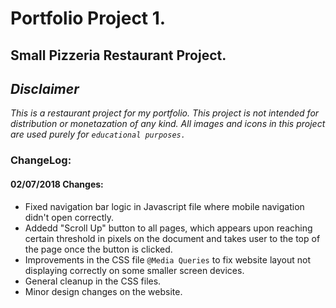 # Portfolio Project 1.
## Small Pizzeria Restaurant Project.
## _Disclaimer_
_This is a restaurant project for my portfolio._
_This project is not intended for distribution or monetazation of any kind._
_All images and icons in this project are used purely for `educational purposes.`_


### ChangeLog:
#### 02/07/2018 Changes:
  *  Fixed navigation bar logic in Javascript file where mobile navigation didn't open correctly.  
  *  Addedd "Scroll Up" button to all pages, which appears upon reaching certain threshold in pixels on the document and takes user to the top of the page once the button is clicked.
  *  Improvements in the CSS file `@Media Queries` to fix website layout not displaying correctly on some smaller screen devices.
  *  General cleanup in the CSS files.
  *  Minor design changes on the website.
